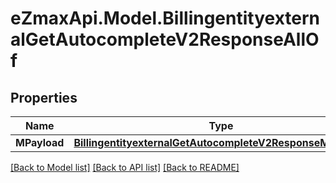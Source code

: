 
# eZmaxApi.Model.BillingentityexternalGetAutocompleteV2ResponseAllOf

## Properties

Name | Type | Description | Notes
------------ | ------------- | ------------- | -------------
**MPayload** | [**BillingentityexternalGetAutocompleteV2ResponseMPayload**](BillingentityexternalGetAutocompleteV2ResponseMPayload.md) |  | 

[[Back to Model list]](../README.md#documentation-for-models)
[[Back to API list]](../README.md#documentation-for-api-endpoints)
[[Back to README]](../README.md)

